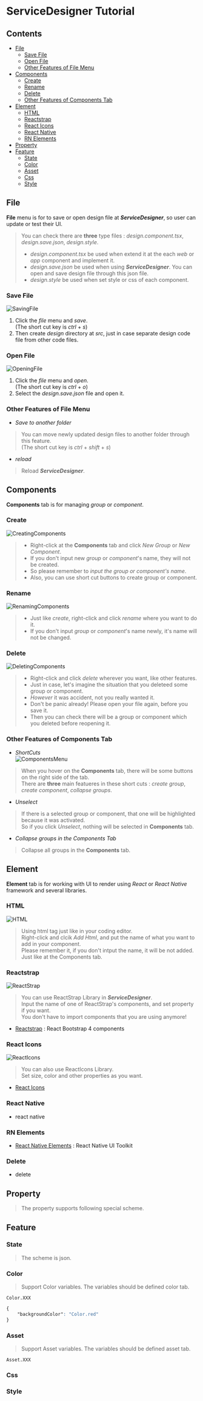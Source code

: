 <!-- TUTORIAL -->
# ServiceDesigner Tutorial
## Contents
* [File](#file)  
    * [Save File](#save-file)
    * [Open File](#open-file)
    * [Other Features of File Menu](#other-features-of-file-menu)
* [Components](#components)  
    * [Create](#create)
    * [Rename](#rename)
    * [Delete](#delete)
    * [Other Features of Components Tab](#other-features-of-components-tab)
* [Element](#element)  
    * [HTML](#html)  
    * [Reactstrap](#reactstrap)  
    * [React Icons](#react-icons)  
    * [React Native](#react-native)  
    * [RN Elements](#rn-elements)  
* [Property](#property)  
* [Feature](#feature)
    * [State](#state)
    * [Color](#color)
    * [Asset](#asset)
    * [Css](#css)
    * [Style](#style)  

## File  
**File** menu is for to save or open design file at **_ServiceDesigner_**, so user can update or test their UI.  
> You can check there are **three** type files : _design.component.tsx_, _design.save.json_, _design.style_.  
> * _design.component.tsx_ be used when extend it at the each _web_ or _app_ component and implement it.  
> * _design.save.json_ be used when using **_ServiceDesigner_**. You can open and save design file through this json file.  
> * _design.style_ be used when set style or css of each component.  

### Save File  
<!-- > Example of saving file   -->
![SavingFile](./asset/img/savingFile.gif)  

<!-- > If you haven't used **_ServiceDesigner_** before, you need to save file.   -->
<!-- > It's really simple to save file. Because there are no file to call and updat or fix. -->
1. Click the _file_ menu and _save_.  
    (The short cut key is _ctrl_ + _s_)  
1. Then create _design_ directory at _src_, just in case separate design code file from other code files.  

### Open File  
<!-- > Example of opening file   -->
<!-- (=> can be changed later / maybe to file which has more components or groups in design.save.json?)  -->
![OpeningFile](./asset/img/openingFile.gif)  

<!-- > If there is saved file, let's open it.   -->
1. Click the _file_ menu and _open_.  
    (The short cut key is _ctrl_ + _o_)
1. Select the _design.save.json_ file and open it.

### Other Features of File Menu 
* _Save to another folder_  
> You can move newly updated design files to another folder through this feature.  
> (The short cut key is _ctrl_ + _shift_ + _s_)
* _reload_
> Reload **_ServiceDesigner_**.

## Components  
**Components** tab is for managing _group_ or _component_. 

### Create  
![CreatingComponents](./asset/img/creatingComponents.gif)  

> * Right-click at the **Components** tab and click _New Group_ or _New Component_.  
> * If you don't input new _group_ or _component_'s name, they will not be created.  
> * So please remember to _input the group or component's name_.  
> * Also, you can use short cut buttons to create group or component.

### Rename  
![RenamingComponents](./asset/img/renamingComponents.gif)  

> * Just like _create_, right-click and click _rename_ where you want to do it.
> * If you don't input _group_ or _component_'s name newly, it's name will not be changed.  

### Delete  
![DeletingComponents](./asset/img/deletingComponents.gif)  

> * Right-click and click _delete_ wherever you want, like other features. 
> * Just in case, let's imagine the situation that you deleteed some group or component.
> * _However_ it was accident, not you really wanted it.
> * Don't be panic already! Please open your file again, before you save it.
> * Then you can check there will be a group or component which you deleted before reopening it.

### Other Features of Components Tab  
* _ShortCuts_  
![ComponentsMenu](./asset/img/componentsMenu.JPG)  
> When you hover on the **Components** tab, there will be some buttons on the right side of the tab.  
> There are **three** main featueres in these short cuts : _create group_, _create component_, _collapse groups_.

* _Unselect_  
> If there is a selected group or component, that one will be highlighted because it was activated.  
> So if you click _Unselect_, nothing will be selected in **Components** tab.  

* _Collapse groups in the Components Tab_
> Collapse all groups in the **Components** tab. 

## Element  
**Element** tab is for working with UI to render using _React_ or _React Native_ framework and several libraries.  

### HTML  
![HTML](./asset/img/html.gif)  

> Using html tag just like in your coding editor.  
> Right-click and clcik _Add Html_, and put the name of what you want to add in your component.  
> Please remember it, if you don't intput the name, it will be not added. Just like at the Components tab.  


### Reactstrap  
![ReactStrap](./asset/img/reactStrap.gif)  

> You can use ReactStrap Library in **_ServiceDesigner_**.  
> Input the name of one of ReactStrap's components, and set property if you want.  
> You don't have to import components that you are using anymore!  

- [Reactstrap](https://reactstrap.github.io/) : React Bootstrap 4 components  

### React Icons  
![ReactIcons](./asset/img/reactIcons.gif)  

> You can also use ReactIcons Library.  
> Set size, color and other properties as you want.

- [React Icons](http://react-icons.github.io/react-icons/)  

### React Native  
- react native

### RN Elements  
- [React Native Elements](https://react-native-training.github.io/react-native-elements/) : React Native UI Toolkit  

### Delete  
- delete

## Property  
> The property supports following special scheme.

## Feature

### State  
> The scheme is json.  

### Color
> Support Color variables. The variables should be defined color tab.  
```
Color.XXX
```
```css
{  
    "backgroundColor": "Color.red"  
}
```

### Asset
> Support Asset variables. The variables should be defined asset tab.
```
Asset.XXX
```
### Css

### Style


<!-- - File : Open saved 'design.save.json' file to update your project at ServiceDesigner.
- State : The scheme is json.
- Style : The Style supports following special shceme.

  Color.XXX : Support Color variables. The variables should be defined color tab.
  Asset.XXX : Support Asset variables. The variables should be defined asset tab.
  ex ) { "backgroundColor": "Color.red" }

- Property : the property supports following special shceme.

  First checkbox is if the attribute is active.
  Second checkbox is if the attribute is binded with state variable.
  Asset.XXX : Asset tab scheme. -->